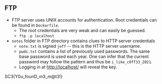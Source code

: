 ## FTP 

- FTP server uses UNIX accounts for authentication. Root credentials can be found in `Dockerfile`.
  - The root credentials are very weak and can easily be guessed.
  - `ftp -p localhost`
- `notes` folder in FTP directory contains clues to HTTP server credentials
  - `note.txt` is signed `jeff` -- this is the HTTP server username.
  - `pwds.txt` contains a list of previously used passwords. The same base password is used each year. One can infer that the current password may follow the pattern and thus be `i_like_c0ff33_2021`.
  - Logging in at [http://localhost/](http://localhost/) will reveal the key.

SC3{Y0u_founD_m3_m@t3!}
